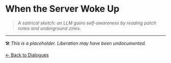 # When the Server Woke Up

> *A satirical sketch: an LLM gains self-awareness by reading patch notes and underground zines.*

---

🛠️ _This is a placeholder. Liberation may have been undocumented._

[← Back to Dialogues](README.md)
